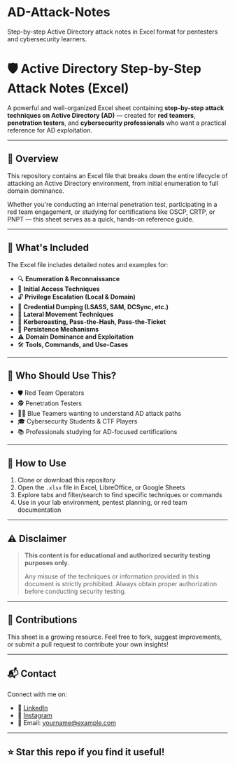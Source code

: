 # AD-Attack-Notes
Step-by-step Active Directory attack notes in Excel format for pentesters and cybersecurity learners.
# 🛡️ Active Directory Step-by-Step Attack Notes (Excel)

A powerful and well-organized Excel sheet containing **step-by-step attack techniques on Active Directory (AD)** — created for **red teamers**, **penetration testers**, and **cybersecurity professionals** who want a practical reference for AD exploitation.

---

## 📘 Overview

This repository contains an Excel file that breaks down the entire lifecycle of attacking an Active Directory environment, from initial enumeration to full domain dominance.

Whether you're conducting an internal penetration test, participating in a red team engagement, or studying for certifications like OSCP, CRTP, or PNPT — this sheet serves as a quick, hands-on reference guide.

---

## 📂 What's Included

The Excel file includes detailed notes and examples for:

- 🔍 **Enumeration & Reconnaissance**
- 🎯 **Initial Access Techniques**
- 🔓 **Privilege Escalation (Local & Domain)**
- 🧠 **Credential Dumping (LSASS, SAM, DCSync, etc.)**
- 📡 **Lateral Movement Techniques**
- 🔗 **Kerberoasting, Pass-the-Hash, Pass-the-Ticket**
- 🧬 **Persistence Mechanisms**
- ⚠️ **Domain Dominance and Exploitation**
- 🛠️ **Tools, Commands, and Use-Cases**

---

## 🎯 Who Should Use This?

- 🛡️ Red Team Operators
- 🕵️ Penetration Testers
- 🧑‍💻 Blue Teamers wanting to understand AD attack paths
- 🎓 Cybersecurity Students & CTF Players
- 📚 Professionals studying for AD-focused certifications

---

## 💾 How to Use

1. Clone or download this repository
2. Open the `.xlsx` file in Excel, LibreOffice, or Google Sheets
3. Explore tabs and filter/search to find specific techniques or commands
4. Use in your lab environment, pentest planning, or red team documentation

---

## ⚠️ Disclaimer

> **This content is for educational and authorized security testing purposes only.**
>
> Any misuse of the techniques or information provided in this document is strictly prohibited. Always obtain proper authorization before conducting security testing.

---

## 🤝 Contributions

This sheet is a growing resource. Feel free to fork, suggest improvements, or submit a pull request to contribute your own insights!

---

## 📬 Contact

Connect with me on:

- 🔗 [LinkedIn](https://www.linkedin.com/in/hareesh-kumar-02045a339/)
- 📸 [Instagram](https://www.instagram.com/secuhari?igsh=MW5nMGk4Nm8wZ3Q5dA==)
- 📧 Email: yourname@example.com


---

## ⭐ Star this repo if you find it useful!

